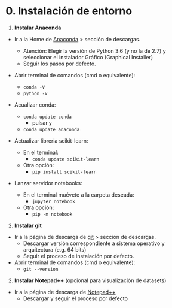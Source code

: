 # 0. Instalación de entorno

1. **Instalar Anaconda**
- Ir a la Home de [Anaconda](https://www.anaconda.com/) &gt; sección de descargas.
	- Atención: Elegir la versión de Python 3.6 (y no la de 2.7) y seleccionar el instalador Gráfico (Graphical Installer)
	- Seguir los pasos por defecto.
- Abrir terminal de comandos (cmd o equivalente):
	- `conda -V`
	- `python -V`
- Acualizar conda:
	- `conda update conda`
		- pulsar `y`
	- `conda update anaconda`

- Actualizar libreria scikit-learn:
	- En el terminal:
		- `conda update scikit-learn`
	- Otra opción:
		- `pip install scikit-learn`

- Lanzar servidor notebooks:	
	- En el terminal muévete a la carpeta deseada:
		- `jupyter notebook`
	- Otra opción:
		- `pip -m notebook`

2. **Instalar git**
- Ir a la página de descarga de [git](https://git-scm.com/) &gt;  sección de descargas.
	- Descargar versión correspondiente a sistema operativo y arquitectura (e.g. 64 bits)
	- Seguir el proceso de instalación por defecto.
- Abrir terminal de comandos (cmd o equivalente):
	- `git --version`


2. **Instalar Notepad++** (opcional para visualización de datasets)
- Ir a la página de descarga de [Notepad++](https://notepad-plus-plus.org/downloads/)
	- Descargar y seguir el proceso por defecto